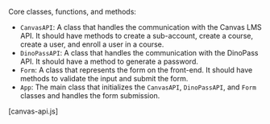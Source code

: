 Core classes, functions, and methods:

- `CanvasAPI`: A class that handles the communication with the Canvas LMS API. It should have methods to create a sub-account, create a course, create a user, and enroll a user in a course.
- `DinoPassAPI`: A class that handles the communication with the DinoPass API. It should have a method to generate a password.
- `Form`: A class that represents the form on the front-end. It should have methods to validate the input and submit the form.
- `App`: The main class that initializes the `CanvasAPI`, `DinoPassAPI`, and `Form` classes and handles the form submission.

[canvas-api.js]
